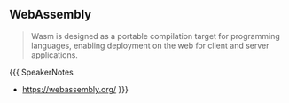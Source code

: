 ## WebAssembly

> Wasm is designed as a portable compilation target for programming languages, enabling deployment on the web for client
> and server applications.

{{{ SpeakerNotes
* https://webassembly.org/
}}}

